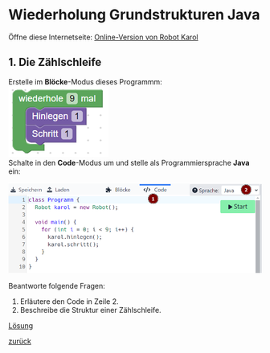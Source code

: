 <link rel="stylesheet" href="https://hi2272.github.io/StyleMD.css">

# Wiederholung Grundstrukturen Java

Öffne diese Internetseite:
<a href="https://karol.arrrg.de/#SPIELWIESE" target="_blank">Online-Version von Robot Karol</a>


## 1. Die Zählschleife
Erstelle im **Blöcke**-Modus dieses Programmm:  
![Block](2024-10-22_12-51.png)  
Schalte in den **Code**-Modus um und stelle als Programmiersprache **Java** ein:  

![alt text](2024-10-22_12-53.png)

Beantworte folgende Fragen:
1. Erläutere den Code in Zeile 2.
2. Beschreibe die Struktur einer Zählschleife.
   
[Lösung](00Loesung.html)  






[zurück](../../index.html)  



